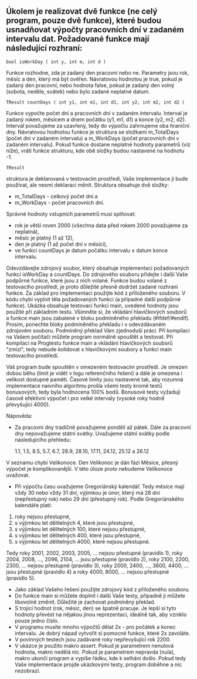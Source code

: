 ## Úkolem je realizovat dvě funkce (ne celý program, pouze dvě funkce), které budou usnadňovat výpočty pracovních dní v zadaném intervalu dat. Požadované funkce mají následující rozhraní:

    bool isWorkDay ( int y, int m, int d )

Funkce rozhodne, zda je zadaný den pracovní nebo ne. Parametry jsou rok, měsíc a den, který má být ověřen. Návratovou hodnotou je true, pokud je zadaný den pracovní, nebo hodnota false, pokud je zadaný den volný (sobota, neděle, svátek) nebo bylo zadané neplatné datum.

    TResult countDays ( int y1, int m1, int d1, int y2, int m2, int d2 )

Funkce vypočte počet dní a pracovních dní v zadaném intervalu. Interval je zadaný rokem, měsícem a dnem počátku (y1, m1, d1) a konce (y2, m2, d2). Interval považujeme za uzavřený, tedy do výpočtu zahrnujeme oba hraniční dny. Návratovou hodnotou funkce je struktura se složkami m_TotalDays (počet dní v zadaném intervalu) a m_WorkDays (počet pracovních dní v zadaném intervalu). Pokud funkce dostane neplatné hodnoty parametrů (viz níže), vrátí funkce strukturu, kde obě složky budou nastavené na hodnotu -1.

    TResult

struktura je deklarovaná v testovacím prostředí, Vaše implementace ji bude používat, ale nesmí deklaraci měnit. Struktura obsahuje dvě složky:
- m_TotalDays - celkový počet dní a
- m_WorkDays - počet pracovních dní.

Správné hodnoty vstupních parametrů musí splňovat:

- rok je větší roven 2000 (všechna data před rokem 2000 považujeme za neplatná),
- měsíc je platný (1 až 12),
- den je platný (1 až počet dní v měsíci),
- ve funkci countDays je datum počátku intervalu ≤ datum konce intervalu.

Odevzdávejte zdrojový soubor, který obsahuje implementaci požadovaných funkcí isWorkDay a countDays. Do zdrojového souboru přidejte i další Vaše podpůrné funkce, které jsou z nich volané. Funkce budou volané z testovacího prostředí, je proto důležité přesně dodržet zadané rozhraní funkce. Za základ pro implementaci použijte kód z přiloženého souboru. V kódu chybí vyplnit těla požadovaných funkcí (a případné další podpůrné funkce). Ukázka obsahuje testovací funkci main, uvedené hodnoty jsou použité při základním testu. Všimněte si, že vkládání hlavičkových souborů a funkce main jsou zabalené v bloku podmíněného překladu (#ifdef/#endif). Prosím, ponechte bloky podmíněného překladu i v odevzdávaném zdrojovém souboru. Podmíněný překlad Vám zjednoduší práci. Při kompilaci na Vašem počítači můžete program normálně spouštět a testovat. Při kompilaci na Progtestu funkce main a vkládání hlavičkových souborů "zmizí", tedy nebude kolidovat s hlavičkovými soubory a funkcí main testovacího prostředí.

Váš program bude spouštěn v omezeném testovacím prostředí. Je omezen dobou běhu (limit je vidět v logu referenčního řešení) a dále je omezena i velikost dostupné paměti. Časové limity jsou nastavené tak, aby rozumná implementace naivního algoritmu prošla všemi testy kromě testů bonusových, tedy byla hodnocena 100% bodů. Bonusové testy vyžadují časově efektivní výpočet i pro velké intervaly (vysoké roky hodně převyšující 4000).

Nápověda:
- Za pracovní dny tradičně považujeme pondělí až pátek. Dále za pracovní dny nepovažujeme státní svátky. Uvažujeme státní svátky podle následujícího přehledu:

    1.1,  1.5,  8.5,  5.7,  6.7, 28.9,  28.10,  17.11,  24.12, 25.12 a 26.12
   
V seznamu chybí Velikonoce. Den Velikonoc je dán fází Měsíce, přesný výpočet je komplikovanější. V této úloze proto nebudeme Velikonoce uvažovat.

- Při výpočtu času uvažujeme Gregoriánský kalendář. Tedy měsíce mají vždy 30 nebo vždy 31 dní, výjimkou je únor, který má 28 dní (nepřestupný rok) nebo 29 dní (přestupný rok). Podle Gregoriánského kalendáře platí:

1. roky nejsou přestupné,
2. s výjimkou let dělitelných 4, které jsou přestupné,
3. s výjimkou let dělitelných 100, které nejsou přestupné,
4. s výjimkou let dělitelných 400, které jsou přestupné,
5. s výjimkou let dělitelných 4000, které nejsou přestupné.

Tedy roky 2001, 2002, 2003, 2005, ... nejsou přestupné (pravidlo 1), roky 2004, 2008, ..., 2096, 2104, ... jsou přestupné (pravidlo 2), roky 2100, 2200, 2300, ... nejsou přestupné (pravidlo 3), roky 2000, 2400, ..., 3600, 4400, ... jsou přestupné (pravidlo 4) a roky 4000, 8000, ... nejsou přestupné (pravidlo 5).

- Jako základ Vašeho řešení použijte zdrojový kód z přiloženého souboru.
- Do funkce main si můžete doplnit i další Vaše testy, případně ji můžete libovolně změnit. Důležité je zachovat podmíněný překlad.
- S trojicí hodnot (rok, měsíc, den) se špatně pracuje. Je lepší si tyto hodnoty převést na nějakou jinou reprezentaci, ideálně tak, aby vzniklo pouze jedno číslo.
- V programu musíte mnoho výpočtů dělat 2x - pro počátek a konec intervalu. Je dobrý nápad vytvořit si pomocné funkce, které 2x zavoláte.
- V povinných testech jsou zadávané roky nepřevyšující rok 2200.
- V ukázce je použito makro assert. Pokud je parametrem nenulová hodnota, makro nedělá nic. Pokud je parametrem nepravda (nula), makro ukončí program a vypíše řádku, kde k selhání došlo. Pokud tedy Vaše implementace projde ukázkovými testy, program doběhne a nic nezobrazí.
